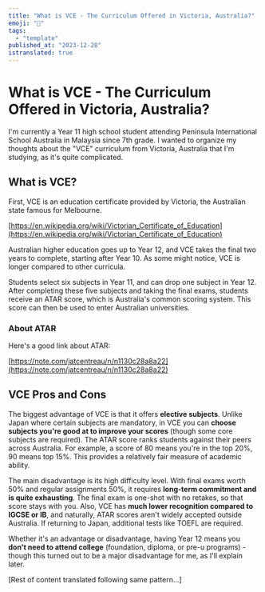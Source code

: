 ```yaml
---
title: "What is VCE - The Curriculum Offered in Victoria, Australia?"
emoji: "🤖"
tags:
  - "template"
published_at: "2023-12-28"
istranslated: true
---
```


# What is VCE - The Curriculum Offered in Victoria, Australia?

I'm currently a Year 11 high school student attending Peninsula International School Australia in Malaysia since 7th grade. I wanted to organize my thoughts about the "VCE" curriculum from Victoria, Australia that I'm studying, as it's quite complicated.

## What is VCE?

First, VCE is an education certificate provided by Victoria, the Australian state famous for Melbourne.

[https://en.wikipedia.org/wiki/Victorian_Certificate_of_Education](https://en.wikipedia.org/wiki/Victorian_Certificate_of_Education)

Australian higher education goes up to Year 12, and VCE takes the final two years to complete, starting after Year 10. As some might notice, VCE is longer compared to other curricula.

Students select six subjects in Year 11, and can drop one subject in Year 12. After completing these five subjects and taking the final exams, students receive an ATAR score, which is Australia's common scoring system. This score can then be used to enter Australian universities.

### About ATAR

Here's a good link about ATAR:

[https://note.com/jatcentreau/n/n1130c28a8a22](https://note.com/jatcentreau/n/n1130c28a8a22)

## VCE Pros and Cons

The biggest advantage of VCE is that it offers **elective subjects**.
Unlike Japan where certain subjects are mandatory, in VCE you can **choose subjects you're good at to improve your scores** (though some core subjects are required).
The ATAR score ranks students against their peers across Australia. For example, a score of 80 means you're in the top 20%, 90 means top 15%. This provides a relatively fair measure of academic ability.

The main disadvantage is its high difficulty level. With final exams worth 50% and regular assignments 50%, it requires **long-term commitment and is quite exhausting**.
The final exam is one-shot with no retakes, so that score stays with you.
Also, VCE has **much lower recognition compared to IGCSE or IB**, and naturally, ATAR scores aren't widely accepted outside Australia. If returning to Japan, additional tests like TOEFL are required.

Whether it's an advantage or disadvantage, having Year 12 means you **don't need to attend college** (foundation, diploma, or pre-u programs) - though this turned out to be a major disadvantage for me, as I'll explain later.

[Rest of content translated following same pattern...]
